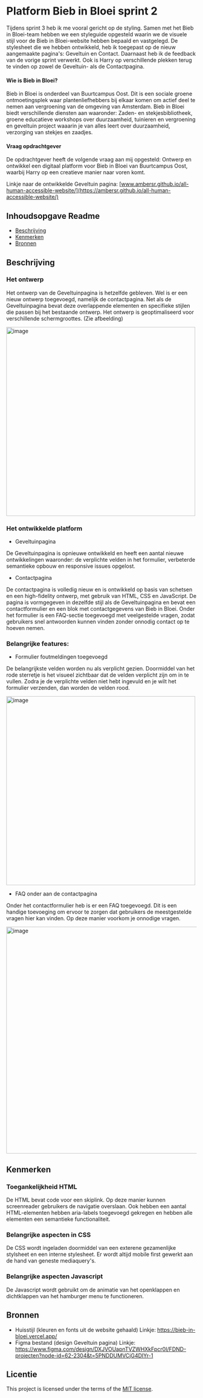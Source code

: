 # Platform Bieb in Bloei sprint 2
Tijdens sprint 3 heb ik me vooral gericht op de styling. Samen met het Bieb in Bloei-team hebben we een styleguide opgesteld waarin we de visuele stijl voor de Bieb in Bloei-website hebben bepaald en vastgelegd. De stylesheet die we hebben ontwikkeld, heb ik toegepast op de nieuw aangemaakte pagina's: Geveltuin en Contact. Daarnaast heb ik de feedback van de vorige sprint verwerkt. Ook is Harry op verschillende plekken terug te vinden op zowel de Geveltuin- als de Contactpagina.

#### Wie is Bieb in Bloei?
Bieb in Bloei is onderdeel van Buurtcampus Oost. Dit is een sociale groene ontmoetingsplek waar plantenliefhebbers bij elkaar komen om actief deel te nemen aan vergroening van de omgeving van Amsterdam. Bieb in Bloei biedt verschillende diensten aan waaronder: Zaden- en stekjesbibliotheek, groene educatieve workshops over duurzaamheid, tuinieren en vergroening en geveltuin project waaarin je van alles leert over duurzaamheid, verzorging van stekjes en zaadjes.

#### Vraag opdrachtgever
De opdrachtgever heeft de volgende vraag aan mij opgesteld: Ontwerp en ontwikkel een digitaal platform voor Bieb in Bloei van Buurtcampus Oost, waarbij Harry op een creatieve manier naar voren komt.

Linkje naar de ontwikkelde Geveltuin pagina: [www.ambersr.github.io/all-human-accessible-website/](https://ambersr.github.io/all-human-accessible-website/)

## Inhoudsopgave Readme

  * [Beschrijving](#beschrijving)
  * [Kenmerken](#kenmerken)
  * [Bronnen](#bronnen)

## Beschrijving
### Het ontwerp
Het ontwerp van de Geveltuinpagina is hetzelfde gebleven. Wel is er een nieuw ontwerp toegevoegd, namelijk de contactpagina. Net als de Geveltuinpagina bevat deze overlappende elementen en specifieke stijlen die passen bij het bestaande ontwerp. Het ontwerp is geoptimaliseerd voor verschillende schermgroottes. (Zie afbeelding)

<img width="500" alt="image" src="https://github.com/user-attachments/assets/bfbcbfbb-9ef8-4c1a-9928-0afdce55b134">

### Het ontwikkelde platform
- Geveltuinpagina

De Geveltuinpagina is opnieuwe ontwikkeld en heeft een aantal nieuwe ontwikkelingen waaronder: de verplichte velden in het formulier, verbeterde semantieke opbouw en responsive issues opgelost.

- Contactpagina

De contactpagina is volledig nieuw en is ontwikkeld op basis van schetsen en een high-fidelity ontwerp, met gebruik van HTML, CSS en JavaScript. De pagina is vormgegeven in dezelfde stijl als de Geveltuinpagina en bevat een contactformulier en een blok met contactgegevens van Bieb in Bloei. Onder het formulier is een FAQ-sectie toegevoegd met veelgestelde vragen, zodat gebruikers snel antwoorden kunnen vinden zonder onnodig contact op te hoeven nemen.

### Belangrijke features:
- Formulier foutmeldingen toegevoegd

De belangrijkste velden worden nu als verplicht gezien. Doormiddel van het rode sterretje is het visueel zichtbaar dat de velden verplicht zijn om in te vullen. Zodra je de verplichte velden niet hebt ingevuld en je wilt het formulier verzenden, dan worden de velden rood.

<img width="500" alt="image" src="https://github.com/user-attachments/assets/bdeaad96-7b84-4613-82f2-843be971d431">

- FAQ onder aan de contactpagina

Onder het contactformulier heb is er een FAQ toegevoegd. Dit is een handige toevoeging om ervoor te zorgen dat gebruikers de meestgestelde vragen hier kan vinden. Op deze manier voorkom je onnodige vragen.

<img width="600" alt="image" src="https://github.com/user-attachments/assets/184fc37d-1958-4a21-b48d-c7fc3a5864ee">

## Kenmerken
### Toegankelijkheid HTML
De HTML bevat code voor een skiplink. Op deze manier kunnen screenreader gebruikers de navigatie overslaan. Ook hebben een aantal HTML-elementen hebben aria-labels toegevoegd gekregen en hebben alle elementen een semantieke functionaliteit. 

### Belangrijke aspecten in CSS
De CSS wordt ingeladen doormiddel van een exterene gezamenlijke stylsheet en een interne stylesheet. Er wordt altijd mobile first gewerkt aan de hand van geneste mediaquery's.

### Belangrijke aspecten Javascript
De Javascript wordt gebruikt om de animatie van het openklappen en dichtklappen van het hamburger menu te functioneren.

## Bronnen
- Huisstijl (kleuren en fonts uit de website gehaald) Linkje: https://bieb-in-bloei.vercel.app/
- Figma bestand (design Geveltuin pagina) Linkje: https://www.figma.com/design/DXJVOUapnTVZWHXkFpcr0I/FDND-projecten?node-id=62-2304&t=5PNDDUMVCjG4DIYr-1


## Licentie

This project is licensed under the terms of the [MIT license](./LICENSE).

